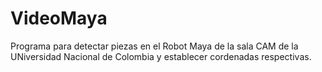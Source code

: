 # VideoMaya
Programa para detectar piezas en el Robot Maya de la sala CAM de la UNiversidad Nacional de Colombia y establecer cordenadas respectivas.
